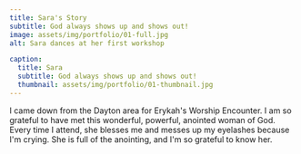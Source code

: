```yaml
---
title: Sara's Story
subtitle: God always shows up and shows out!
image: assets/img/portfolio/01-full.jpg
alt: Sara dances at her first workshop

caption:
  title: Sara
  subtitle: God always shows up and shows out!
  thumbnail: assets/img/portfolio/01-thumbnail.jpg
---
```

I came down from the Dayton area for Erykah's Worship Encounter. I am so grateful to have met this wonderful, powerful, anointed woman of God. Every time I attend, she blesses me and messes up my eyelashes because I'm crying. She is full of the anointing, and I'm so grateful to know her.


